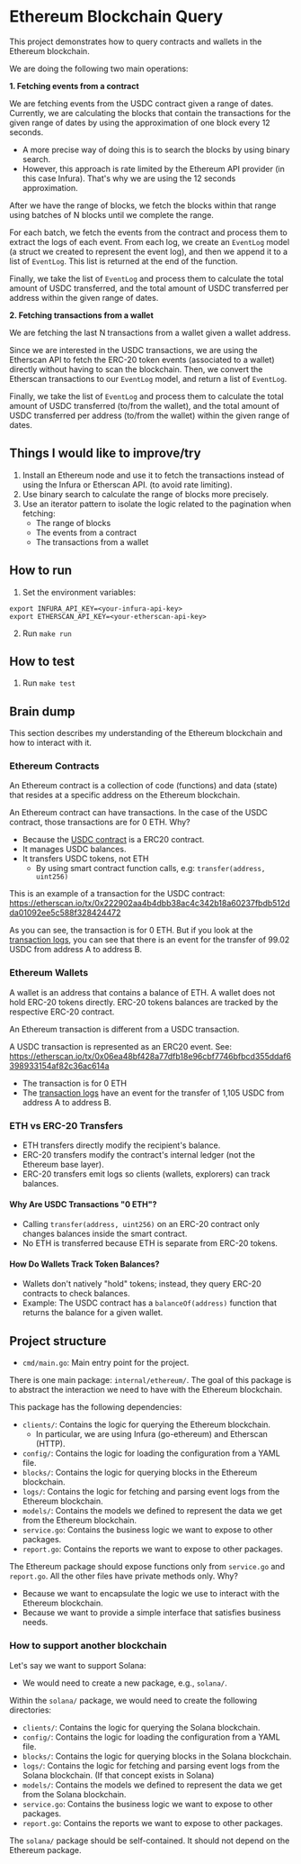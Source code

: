 # Ethereum Blockchain Query

This project demonstrates how to query contracts and wallets in the Ethereum blockchain.

We are doing the following two main operations:

**1. Fetching events from a contract**

We are fetching events from the USDC contract given a range of dates.
Currently, we are calculating the blocks that contain the transactions for the given range of dates by using the approximation of one block every 12 seconds.

- A more precise way of doing this is to search the blocks by using binary search.
- However, this approach is rate limited by the Ethereum API provider (in this case Infura). That's why we are using the 12 seconds approximation.

After we have the range of blocks, we fetch the blocks within that range using batches of N blocks until we complete the range.

For each batch, we fetch the events from the contract and process them to extract the logs of each event. From each log, we create an `EventLog` model (a struct we created to represent the event log), and then we append it to a list of `EventLog`. This list is returned at the end of the function.

Finally, we take the list of `EventLog` and process them to calculate the total amount of USDC transferred, and the total amount of USDC transferred per address within the given range of dates.

**2. Fetching transactions from a wallet**

We are fetching the last N transactions from a wallet given a wallet address.

Since we are interested in the USDC transactions, we are using the Etherscan API to fetch the ERC-20 token events (associated to a wallet) directly without having to scan the blockchain. Then, we convert the Etherscan transactions to our `EventLog` model, and return a list of `EventLog`.

Finally, we take the list of `EventLog` and process them to calculate the total amount of USDC transferred (to/from the wallet), and the total amount of USDC transferred per address (to/from the wallet) within the given range of dates.

## Things I would like to improve/try

1. Install an Ethereum node and use it to fetch the transactions instead of using the Infura or Etherscan API. (to avoid rate limiting).
2. Use binary search to calculate the range of blocks more precisely.
3. Use an iterator pattern to isolate the logic related to the pagination when fetching:
   * The range of blocks
   * The events from a contract
   * The transactions from a wallet

## How to run

1. Set the environment variables:
  ```
  export INFURA_API_KEY=<your-infura-api-key>
  export ETHERSCAN_API_KEY=<your-etherscan-api-key>
  ```
2. Run `make run`

## How to test

1. Run `make test`

## Brain dump

This section describes my understanding of the Ethereum blockchain and how to interact with it.

### Ethereum Contracts

An Ethereum contract is a collection of code (functions) and data (state) that resides at a specific address on the Ethereum blockchain.

An Ethereum contract can have transactions. In the case of the USDC contract, those transactions are for 0 ETH. Why?
* Because the [USDC contract](https://etherscan.io/address/0xa0b86991c6218b36c1d19d4a2e9eb0ce3606eb48) is a ERC20 contract.
* It manages USDC balances.
* It transfers USDC tokens, not ETH
  * By using smart contract function calls, e.g: `transfer(address, uint256)`


This is an example of a transaction for the USDC contract: https://etherscan.io/tx/0x222902aa4b4dbb38ac4c342b18a60237fbdb512dda01092ee5c588f328424472

As you can see, the transaction is for 0 ETH. But if you look at the [transaction logs](https://etherscan.io/tx/0x222902aa4b4dbb38ac4c342b18a60237fbdb512dda01092ee5c588f328424472#eventlog), you can see that there is an event for the transfer of 99.02 USDC from address A to address B.

### Ethereum Wallets

A wallet is an address that contains a balance of ETH.
A wallet does not hold ERC-20 tokens directly.
ERC-20 tokens balances are tracked by the respective ERC-20 contract.

An Ethereum transaction is different from a USDC transaction.

A USDC transaction is represented as an ERC20 event.
See: https://etherscan.io/tx/0x06ea48bf428a77dfb18e96cbf7746bfbcd355ddaf6398933154af82c36ac614a
* The transaction is for 0 ETH
* The [transaction logs](https://etherscan.io/tx/0x06ea48bf428a77dfb18e96cbf7746bfbcd355ddaf6398933154af82c36ac614a#eventlog) have an event for the transfer of 1,105 USDC from address A to address B.

### ETH vs ERC-20 Transfers

* ETH transfers directly modify the recipient's balance.
* ERC-20 transfers modify the contract's internal ledger (not the Ethereum base layer).
* ERC-20 transfers emit logs so clients (wallets, explorers) can track balances.

#### Why Are USDC Transactions "0 ETH"?

* Calling `transfer(address, uint256)` on an ERC-20 contract only changes balances inside the smart contract.
* No ETH is transferred because ETH is separate from ERC-20 tokens.

#### How Do Wallets Track Token Balances?

* Wallets don't natively "hold" tokens; instead, they query ERC-20 contracts to check balances.
* Example: The USDC contract has a `balanceOf(address)` function that returns the balance for a given wallet.


## Project structure

* `cmd/main.go`: Main entry point for the project.

There is one main package: `internal/ethereum/`. The goal of this package is to abstract the interaction we need to have with the Ethereum blockchain.

This package has the following dependencies:
* `clients/`: Contains the logic for querying the Ethereum blockchain.
   * In particular, we are using Infura (go-ethereum) and Etherscan (HTTP).
* `config/`: Contains the logic for loading the configuration from a YAML file.
* `blocks/`: Contains the logic for querying blocks in the Ethereum blockchain.
* `logs/`: Contains the logic for fetching and parsing event logs from the Ethereum blockchain.
* `models/`: Contains the models we defined to represent the data we get from the Ethereum blockchain.
* `service.go`: Contains the business logic we want to expose to other packages.
* `report.go`: Contains the reports we want to expose to other packages.

The Ethereum package should expose functions only from `service.go` and `report.go`. All the other files have private methods only. Why?
* Because we want to encapsulate the logic we use to interact with the Ethereum blockchain.
* Because we want to provide a simple interface that satisfies business needs.

### How to support another blockchain

Let's say we want to support Solana:

* We would need to create a new package, e.g., `solana/`.

Within the `solana/` package, we would need to create the following directories:

* `clients/`: Contains the logic for querying the Solana blockchain.
* `config/`: Contains the logic for loading the configuration from a YAML file.
* `blocks/`: Contains the logic for querying blocks in the Solana blockchain.
* `logs/`: Contains the logic for fetching and parsing event logs from the Solana blockchain. (If that concept exists in Solana)
* `models/`: Contains the models we defined to represent the data we get from the Solana blockchain.
* `service.go`: Contains the business logic we want to expose to other packages.
* `report.go`: Contains the reports we want to expose to other packages.

The `solana/` package should be self-contained. It should not depend on the Ethereum package.
